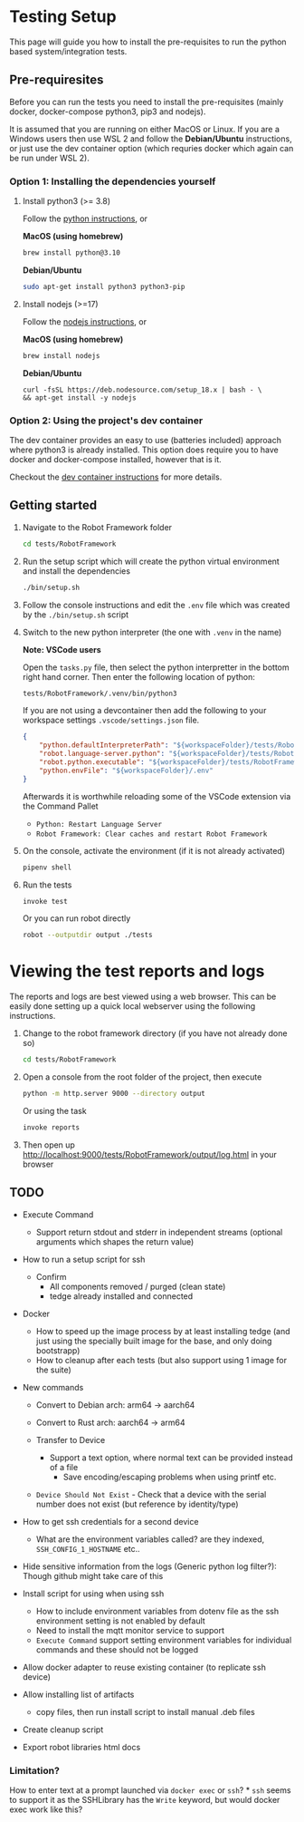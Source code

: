 # Testing Setup

This page will guide you how to install the pre-requisites to run the python based system/integration tests.

## Pre-requiresites

Before you can run the tests you need to install the pre-requisites (mainly docker, docker-compose python3, pip3 and nodejs).

It is assumed that you are running on either MacOS or Linux. If you are a Windows users then use WSL 2 and follow the **Debian/Ubuntu** instructions, or just use the dev container option (which requries docker which again can be run under WSL 2).

### Option 1: Installing the dependencies yourself

1. Install python3 (>= 3.8)
    
    Follow the [python instructions](https://www.python.org/downloads/), or

    **MacOS (using homebrew)**

    ```sh
    brew install python@3.10
    ```

    **Debian/Ubuntu**

    ```sh
    sudo apt-get install python3 python3-pip
    ```

2. Install nodejs (>=17)

    Follow the [nodejs instructions](https://nodejs.org/en/), or

    **MacOS (using homebrew)**

    ```sh
    brew install nodejs
    ```

    **Debian/Ubuntu**

    ```
    curl -fsSL https://deb.nodesource.com/setup_18.x | bash - \
    && apt-get install -y nodejs
    ```

### Option 2: Using the project's dev container

The dev container provides an easy to use (batteries included) approach where python3 is already installed. This option does require you to have docker and docker-compose installed, however that is it.

Checkout the [dev container instructions](./docs/DEV_CONTAINER.md) for more details.

## Getting started

1. Navigate to the Robot Framework folder

    ```sh
    cd tests/RobotFramework
    ```

2. Run the setup script which will create the python virtual environment and install the dependencies

    ```sh
    ./bin/setup.sh
    ```

3. Follow the console instructions and edit the `.env` file which was created by the `./bin/setup.sh` script

4. Switch to the new python interpreter (the one with `.venv` in the name)

    **Note: VSCode users**
    
    Open the `tasks.py` file, then select the python interpretter in the bottom right hand corner. Then enter the following location of python:

    ```sh
    tests/RobotFramework/.venv/bin/python3
    ```

    If you are not using a devcontainer then add the following to your workspace settings `.vscode/settings.json` file.

    ```json
    {
        "python.defaultInterpreterPath": "${workspaceFolder}/tests/RobotFramework/.venv/bin/python3",
        "robot.language-server.python": "${workspaceFolder}/tests/RobotFramework/.venv/bin/python3",
        "robot.python.executable": "${workspaceFolder}/tests/RobotFramework/.venv/bin/python3",
        "python.envFile": "${workspaceFolder}/.env"
    }
    ```

    Afterwards it is worthwhile reloading some of the VSCode extension via the Command Pallet

    * `Python: Restart Language Server`
    * `Robot Framework: Clear caches and restart Robot Framework`

5. On the console, activate the environment (if it is not already activated)

    ```sh
    pipenv shell
    ```

6. Run the tests

    ```sh
    invoke test
    ```

    Or you can run robot directly

    ```sh
    robot --outputdir output ./tests
    ```

# Viewing the test reports and logs

The reports and logs are best viewed using a web browser. This can be easily done setting up a quick local webserver using the following instructions.

1. Change to the robot framework directory (if you have not already done so)

    ```sh
    cd tests/RobotFramework
    ```

2. Open a console from the root folder of the project, then execute

    ```sh
    python -m http.server 9000 --directory output
    ```

    Or using the task

    ```sh
    invoke reports
    ```

3. Then open up [http://localhost:9000/tests/RobotFramework/output/log.html](http://localhost:9000/tests/RobotFramework/output/log.html) in your browser

## TODO

* Execute Command
    * Support return stdout and stderr in independent streams (optional arguments which shapes the return value)

* How to run a setup script for ssh
    * Confirm
        * All components removed / purged (clean state)
        * tedge already installed and connected

* Docker
    * How to speed up the image process by at least installing tedge (and just using the specially built image for the base, and only doing bootstrapp)
    * How to cleanup after each tests (but also support using 1 image for the suite)

* New commands
    * Convert to Debian arch: arm64 -> aarch64
    * Convert to Rust arch: aarch64 -> arm64
    * Transfer to Device
        * Support a text option, where normal text can be provided instead of a file
            - Save encoding/escaping problems when using printf etc.
    
    * `Device Should Not Exist` - Check that a device with the serial number does not exist (but reference by identity/type)

* How to get ssh credentials for a second device
    * What are the environment variables called? are they indexed, `SSH_CONFIG_1_HOSTNAME` etc..

* Hide sensitive information from the logs (Generic python log filter?): Though github might take care of this

* Install script for using when using ssh
    * How to include environment variables from dotenv file as the ssh environment setting is not enabled by default
    * Need to install the mqtt monitor service to support
    * `Execute Command` support setting environment variables for individual commands and these should not be logged

* Allow docker adapter to reuse existing container (to replicate ssh device)

* Allow installing list of artifacts
    * copy files, then run install script to install manual .deb files

* Create cleanup script

* Export robot libraries html docs

### Limitation?

How to enter text at a prompt launched via `docker exec` or `ssh`?
    * `ssh` seems to support it as the SSHLibrary has the `Write` keyword, but would docker exec work like this?
